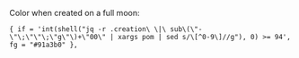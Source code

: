Color when created on a full moon:
```
{ if = 'int(shell("jq -r .creation\ \|\ sub\(\"-\"\;\"\"\;\"g\"\)+\"00\" | xargs pom | sed s/\[^0-9\]//g"), 0) >= 94', fg = "#91a3b0" },
```